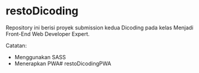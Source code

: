 # restoDicoding
Repository ini berisi proyek submission kedua Dicoding pada kelas Menjadi Front-End Web Developer Expert.

Catatan: <br />
- Menggunakan SASS
- Menerapkan PWA#   r e s t o D i c o d i n g P W A  
 